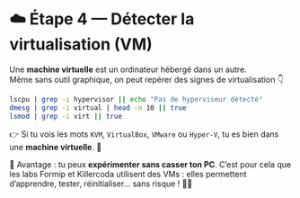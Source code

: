 # ☁️ Étape 4 — Détecter la virtualisation (VM)

Une **machine virtuelle** est un ordinateur hébergé dans un autre.  
Même sans outil graphique, on peut repérer des signes de virtualisation 👇

```bash
lscpu | grep -i hypervisor || echo "Pas de hyperviseur détecté"
dmesg | grep -i virtual | head -n 10 || true
lsmod | grep -i virt || true
````

👉 Si tu vois les mots `KVM`, `VirtualBox`, `VMware` ou `Hyper-V`,
tu es bien dans une **machine virtuelle**. 🎯

💬 Avantage : tu peux **expérimenter sans casser ton PC**.
C’est pour cela que les labs Formip et Killercoda utilisent des VMs :
elles permettent d’apprendre, tester, réinitialiser… sans risque ! 🧱🔁